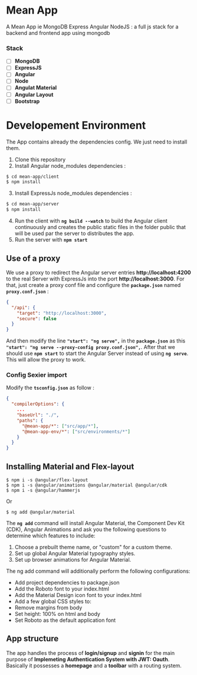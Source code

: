 # Mean App

A Mean App ie MongoDB Express Angular NodeJS : a full js stack for a backend and frontend app using mongodb

### Stack

- [ ] **MongoDB**
- [ ] **ExpressJS**
- [ ] **Angular**
- [ ] **Node**
- [ ] **Angulat Material**
- [ ] **Angular Layout**
- [ ] **Bootstrap**

# Developement Environment

The App contains already the dependencies config. We just need to install them.

1. Clone this repository
2. Install Angular node_modules dependencies :

```sh
$ cd mean-app/client
$ npm install
```

3. Install ExpressJs node_modules dependencies :

```sh
$ cd mean-app/server
$ npm install
```

4. Run the client with **`ng build --watch`** to build the Angular client continuously and creates the public static files in the folder public that will be used par the server to distributes the app.
5. Run the server with **`npm start`**

## Use of a proxy

We use a proxy to redirect the Angular server entries **http://localhost:4200** to the real Server with ExpressJs into the port **http://localhost:3000**. For that, just create a proxy conf file and configure the **`package.json`** named **`proxy.conf.json`** :

```json
{
  "/api": {
    "target": "http://localhost:3000",
    "secure": false
  }
}
```

And then modify the line **`"start": "ng serve",`** in the **`package.json`** as this **`"start": "ng serve --proxy-config proxy.conf.json",`**. After that we should use **`npm start`** to start the Angular Server instead of using **`ng serve`**. This will allow the proxy to work.

### Config Sexier import

Modify the **`tsconfig.json`** as follow :

```json
{
  "compilerOptions": {
    ...
    "baseUrl": "./",
    "paths": {
      "@mean-app/*": ["src/app/*"],
      "@mean-app-env/*": ["src/environments/*"]
    }
  }
}
```

## Installing Material and Flex-layout

```
$ npm i -s @angular/flex-layout
$ npm i -s @angular/animations @angular/material @angular/cdk
$ npm i -s @angular/hammerjs
```

Or

```
$ ng add @angular/material
```

The **`ng add`** command will install Angular Material, the Component Dev Kit (CDK), Angular Animations and ask you the following questions to determine which features to include:

1. Choose a prebuilt theme name, or "custom" for a custom theme.
2. Set up global Angular Material typography styles.
3. Set up browser animations for Angular Material.

The ng add command will additionally perform the following configurations:

- Add project dependencies to package.json
- Add the Roboto font to your index.html
- Add the Material Design icon font to your index.html
- Add a few global CSS styles to:
- Remove margins from body
- Set height: 100% on html and body
- Set Roboto as the default application font

## App structure

The app handles the process of **login/signup** and **signin** for the main purpose of **Implemeting Authentication System with JWT: Oauth**. Basically it possesses a **homepage** and a **toolbar** with a routing system.
